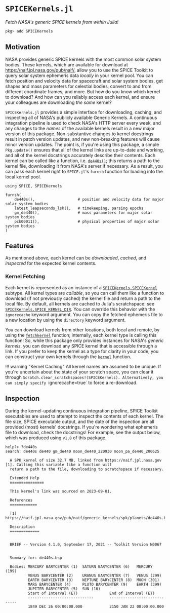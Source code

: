 # `SPICEKernels.jl`

_Fetch NASA's generic SPICE kernels from within Julia!_

```julia
pkg> add SPICEKernels
```

## Motivation

NASA provides generic SPICE kernels with the most common solar system bodies. These kernels,
which are available for download at <https://naif.jpl.nasa.gov/pub/naif/>, allow you to 
use the SPICE Toolkit to query solar system ephemeris data _locally_ in your kernel pool.
You can fetch position and velocity data for spacecraft and solar system bodies, get shapes 
and mass parameters for celestial bodies, convert to and from different coordinate frames, 
and more. But how do you know which kernel to download? And how can you reliably access 
each kernel, and ensure your colleagues are downloading _the same_ kernel?

`SPICEKernels.jl` provides a simple interface for downloading, caching, and inspecting
all of NASA's publicly available Generic Kernels. A continuous integration pipeline is 
used to check NASA's HTTP server every week, and any changes to the _names_ of the available
kernels result in a new major version of this package. Non-substantive changes to kernel
docstrings result in patch version updates, and new non-breaking features will cause 
minor version updates. The point is, if you're using this package, a simple `Pkg.update()`
ensures that all of the kernel links are up-to-date and working, and all of the kernel 
docstrings accurately describe their contents. Each kernel can be called like a function,
i.e. [`de440s()`](@ref); this returns a path to the kernel file, downloading it from NASA's 
server if necessary. As a result, you can pass each kernel right to `SPICE.jl`'s `furnsh` 
function for loading into the local kernel pool.

```@example
using SPICE, SPICEKernels

furnsh(
    de440s(),                   # position and velocity data for major solar system bodies
    latest_leapseconds_lsk(),   # timekeeping, parsing epochs
    gm_de440(),                 # mass parameters for major solar system bodies
    pck00011(),                 # physical properties of major solar system bodies
)
```

## Features

As mentioned above, each kernel can be _downloaded_, _cached_, and _inspected_ for the 
expected kernel contents. 

### Kernel Fetching

Each kernel is represented as an instance of a [`SPICEKernels.SPICEKernel`](@ref) subtype. All kernel 
types are _callable_, so you can call them like a function to download (if not previously
cached) the kernel file and return a path to the local file. By default, all kernels are 
cached to Julia's scratchspace: see [`SPICEKernels.SPICE_KERNEL_DIR`](@ref). You can override this 
behavior with the `ignorecache` keyword argument. You can copy the fetched ephemeris file 
to a new location by using the `directory` keyword argument. 

You can download kernels from other locations, both local and remote, by using the 
[`fetchkernel`](@ref) function; internally, each kernel type is calling this function!
So, while this package only provides instances for NASA's _generic kernels_, you can 
download any SPICE kernel that is accessible through a link. If you prefer to keep the 
kernel as a type for clarity in your code, you can construct your own kernels through the 
[`kernel`](@ref) function.

!!! warning "Kernel Caching"
    All kernel names are assumed to be unique. If you're uncertain about the state of your
    scratch space, you can clear it through `Scratch.clear_scratchspaces!(SPICEKernels).
    Alternatively, you can simply specify `ignorecache=true` to force a re-download.

## Inspection

During the kernel-updating continuous integration pipeline, SPICE Toolkit executables 
are used to attempt to inspect the contents of each kernel. The file size, SPICE executable
output, and the date of the inspection are all provided (most) kernels' docstrings. If 
you're wondering what ephemeris file to download, check the docstrings! For example, 
see the output below, which was produced using `v1.0` of this package.

```
help?> ?de440s
search: de440s de440 gm_de440 moon_de440_220930 moon_pa_de440_200625

  A SPK kernel of size 32.7 MB, linked from https://naif.jpl.nasa.gov [1]. Calling this variable like a function will
  return a path to the file, downloading to scratchspace if necessary.

  Extended Help
  ≡≡≡≡≡≡≡≡≡≡≡≡≡≡≡

  This kernel's link was sourced on 2023-09-01.

  References
  ============

  [1] https://naif.jpl.nasa.gov/pub/naif/generic_kernels/spk/planets/de440s.bsp

  Description
  =============

   
  BRIEF -- Version 4.1.0, September 17, 2021 -- Toolkit Version N0067
   
   
  Summary for: de440s.bsp
   
  Bodies: MERCURY BARYCENTER (1)  SATURN BARYCENTER (6)   MERCURY (199)
          VENUS BARYCENTER (2)    URANUS BARYCENTER (7)   VENUS (299)
          EARTH BARYCENTER (3)    NEPTUNE BARYCENTER (8)  MOON (301)
          MARS BARYCENTER (4)     PLUTO BARYCENTER (9)    EARTH (399)
          JUPITER BARYCENTER (5)  SUN (10)
          Start of Interval (ET)              End of Interval (ET)
          -----------------------------       -----------------------------
          1849 DEC 26 00:00:00.000            2150 JAN 22 00:00:00.000
```